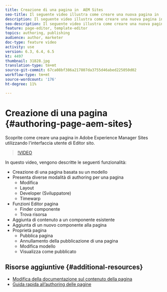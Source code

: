 ```yaml
---
title: Creazione di una pagina in  AEM Sites
seo-title: Il seguente video illustra come creare una nuova pagina in  Adobe Experience Manager Sites utilizzando l'interfaccia utente di Editor sito
description: Il seguente video illustra come creare una nuova pagina in  Adobe Experience Manager Sites utilizzando l'interfaccia utente di Editor sito
seo-description: Il seguente video illustra come creare una nuova pagina in  Adobe Experience Manager Sites utilizzando l'interfaccia utente di Editor sito
feature: page-editor, template-editor
topics: authoring, publishing
audience: author, marketer
doc-type: feature video
activity: use
version: 6.3, 6.4, 6.5
kt: 4497
thumbnail: 31828.jpg
translation-type: tm+mt
source-git-commit: 67ca08bf386a217807da3755d46abed225050d02
workflow-type: tm+mt
source-wordcount: '176'
ht-degree: 11%

---
```



# Creazione di una pagina {#authoring-page-aem-sites}

Scoprite come creare una pagina in  Adobe Experience Manager Sites utilizzando l&#39;interfaccia utente di Editor sito.

>[!VIDEO](https://video.tv.adobe.com/v/31828?quality=12&learn=on)

In questo video, vengono descritte le seguenti funzionalità:

* Creazione di una pagina basata su un modello
* Presenta diverse modalità di authoring per una pagina
   * Modifica
   * Layout
   * Developer (Sviluppatore)
   * Timewarp  
* Funzioni Editor pagina
   * Finder componente
   * Trova risorsa
* Aggiunta di contenuto a un componente esistente
* Aggiunta di un nuovo componente alla pagina
* Proprietà pagina
   * Pubblica pagina
   * Annullamento della pubblicazione di una pagina
   * Modifica modello
   * Visualizza come pubblicato

## Risorse aggiuntive {#additional-resources}

* [Modifica della documentazione sul contenuto della pagina](https://docs.adobe.com/content/help/en/experience-manager-cloud-service/sites/authoring/fundamentals/editing-content.html)
* [Guida rapida all’authoring delle pagine](https://docs.adobe.com/content/help/en/experience-manager-cloud-service/sites/authoring/getting-started/quick-start.html)
